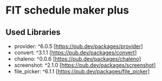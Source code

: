 # FIT schedule maker plus

## Used Libraries

- provider: ^6.0.5    [https://pub.dev/packages/provider]
- convert: ^3.1.1      [https://pub.dev/packages/convert]
- chaleno: ^0.0.6      [https://pub.dev/packages/chaleno]
- screenshot: ^2.1.0   [https://pub.dev/packages/screenshot]
- file_picker: ^6.1.1  [https://pub.dev/packages/file_picker]


